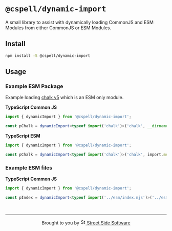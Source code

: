 # `@cspell/dynamic-import`

A small library to assist with dynamically loading CommonJS and ESM Modules from either CommonJS or ESM Modules.

## Install

```sh
npm install -S @cspell/dynamic-import
```

## Usage

### Example ESM Package

Example loading [chalk v5](https://www.npmjs.com/package/chalk) which is an ESM only module.

**TypeScript Common JS**

```ts
import { dynamicImport } from '@cspell/dynamic-import';

const pChalk = dynamicImport<typeof import('chalk')>('chalk', __dirname);
```

**TypeScript ESM**

```ts
import { dynamicImport } from '@cspell/dynamic-import';

const pChalk = dynamicImport<typeof import('chalk')>('chalk', import.meta.url);
```

### Example ESM files

**TypeScript Common JS**

```ts
import { dynamicImport } from '@cspell/dynamic-import';

const pIndex = dynamicImport<typeof import('../esm/index.mjs')>('../esm/index.mjs', __dirname);
```

<!--- @@inject: ../../static/footer.md --->

<br/>

---

<p align="center">
Brought to you by
<a href="https://streetsidesoftware.com" title="Street Side Software">
  <img width="16" alt="Street Side Software Logo" src="https://i.imgur.com/CyduuVY.png" /> Street Side Software
</a>
</p>

<!--- @@inject-end: ../../static/footer.md --->

<!--- cspell:dictionaries typescript --->
